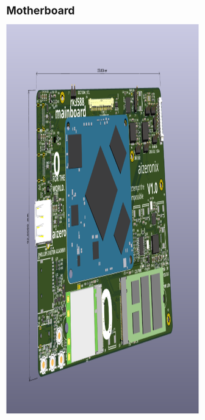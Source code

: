 # Motherboard 
<img width="1020" height="1020" alt="Pcb" src="https://github.com/jayadeep14/Motherboard-/blob/b4a8272f0ad419f09f850bec02ee678b516e12e6/Pcb.png">
